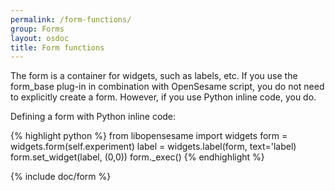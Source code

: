```yaml
---
permalink: /form-functions/
group: Forms
layout: osdoc
title: Form functions
---
```


The form is a container for widgets, such as labels, etc. If you use the form_base plug-in in combination with OpenSesame script, you do not need to explicitly create a form. However, if you use Python inline code, you do.

Defining a form with Python inline code:

{% highlight python %}
from libopensesame import widgets
form = widgets.form(self.experiment)
label = widgets.label(form, text='label)
form.set_widget(label, (0,0))
form._exec()
{% endhighlight %}

{% include doc/form %}
